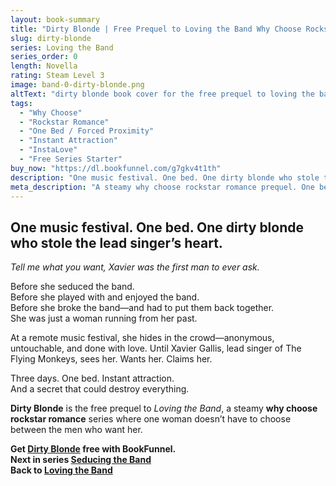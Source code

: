 ```yaml
---
layout: book-summary
title: "Dirty Blonde | Free Prequel to Loving the Band Why Choose Rockstar Romance Series"
slug: dirty-blonde
series: Loving the Band
series_order: 0
length: Novella
rating: Steam Level 3
image: band-0-dirty-blonde.png
altText: "dirty blonde book cover for the free prequel to loving the band series by Kenna Shaw Reed"
tags:
  - "Why Choose"
  - "Rockstar Romance"
  - "One Bed / Forced Proximity"
  - "Instant Attraction"
  - "InstaLove"
  - "Free Series Starter"
buy_now: "https://dl.bookfunnel.com/g7gkv4t1th"
description: "One music festival. One bed. One dirty blonde who stole the lead singer’s heart. Dirty Blonde is the free prequel to Loving the Band, a steamy why choose rockstar romance series. When Xavier sees her in the crowd, he knows she’s the one. But she’s hiding a secret—and she’s about to change everything. Perfect for fans of reverse harem, forced proximity, and instant attraction."
meta_description: "A steamy why choose rockstar romance prequel. One bed, one secret, and one dirty blonde who stole the lead singer’s heart. Free with BookFunnel."
---
```


## One music festival. One bed. One dirty blonde who stole the lead singer’s heart.

_Tell me what you want, Xavier was the first man to ever ask._

Before she seduced the band.  
Before she played with and enjoyed the band.  
Before she broke the band—and had to put them back together.    
She was just a woman running from her past.

At a remote music festival, she hides in the crowd—anonymous, untouchable, and done with love. Until Xavier Gallis, lead singer of The Flying Monkeys, sees her. Wants her. Claims her.

Three days. One bed. Instant attraction.  
And a secret that could destroy everything.

**Dirty Blonde** is the free prequel to *Loving the Band*, a steamy **why choose rockstar romance** series where one woman doesn’t have to choose between the men who want her.

**Get [Dirty Blonde](https://dl.bookfunnel.com/g7gkv4t1th "Dirty Blonde") free with BookFunnel.**  
**Next in series [Seducing the Band](https://mybook.to/SeducingTheBand "Seducing the Band")**  
**Back to [Loving the Band](/series/loving-the-band)**